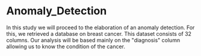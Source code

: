 # Anomaly_Detection
In this study we will proceed to the elaboration of an anomaly detection.  For this, we retrieved a database on breast cancer.  This dataset consists of 32 columns. Our analysis will be based mainly on the "diagnosis" column allowing us to know the condition of the cancer.
